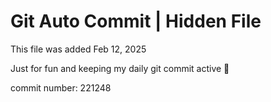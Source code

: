 # Git Auto Commit | Hidden File

This file was added Feb 12, 2025

Just for fun and keeping my daily git commit active 🤪

commit number: 221248
